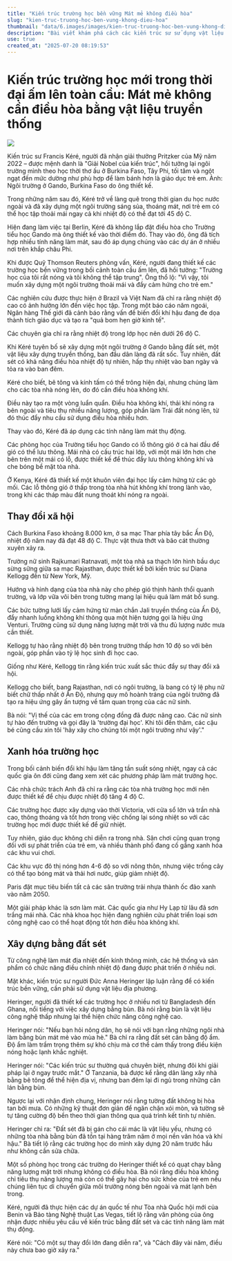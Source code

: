 ```yaml
---
title: "Kiến trúc trường học bền vững Mát mẻ không điều hòa"
slug: "kien-truc-truong-hoc-ben-vung-khong-dieu-hoa"
thumbnail: "data/6.images/images/kien-truc-truong-hoc-ben-vung-khong-dieu-hoa.webp"
description: "Bài viết khám phá cách các kiến trúc sư sử dụng vật liệu truyền thống và kỹ thuật làm mát thụ động để xây dựng trường học bền vững, giúp học sinh học tập thoải mái trong điều kiện biến đổi khí hậu mà không cần điều hòa."
use: true
created_at: "2025-07-20 08:19:53"
---
```


# Kiến trúc trường học mới trong thời đại ấm lên toàn cầu: Mát mẻ không cần điều hòa bằng vật liệu truyền thống

![](/images/20250720-00000001-reut-000-2-view.webp)

Kiến trúc sư Francis Kéré, người đã nhận giải thưởng Pritzker của Mỹ năm 2022 – được mệnh danh là "Giải Nobel của kiến trúc", hồi tưởng lại ngôi trường mình theo học thời thơ ấu ở Burkina Faso, Tây Phi, tối tăm và ngột ngạt đến mức dường như phù hợp để làm bánh hơn là giáo dục trẻ em. Ảnh: Ngôi trường ở Gando, Burkina Faso do ông thiết kế.

Trong những năm sau đó, Kéré trở về làng quê trong thời gian du học nước ngoài và đã xây dựng một ngôi trường sáng sủa, thoáng mát, nơi trẻ em có thể học tập thoải mái ngay cả khi nhiệt độ có thể đạt tới 45 độ C.

Hiện đang làm việc tại Berlin, Kéré đã không lắp đặt điều hòa cho Trường tiểu học Gando mà ông thiết kế vào thời điểm đó. Thay vào đó, ông đã tích hợp nhiều tính năng làm mát, sau đó áp dụng chúng vào các dự án ở nhiều nơi trên khắp châu Phi.

Khi được Quỹ Thomson Reuters phỏng vấn, Kéré, người đang thiết kế các trường học bền vững trong bối cảnh toàn cầu ấm lên, đã hồi tưởng: "Trường học của tôi rất nóng và tôi không thể tập trung". Ông thổ lộ: "Vì vậy, tôi muốn xây dựng một ngôi trường thoải mái và đầy cảm hứng cho trẻ em."

Các nghiên cứu được thực hiện ở Brazil và Việt Nam đã chỉ ra rằng nhiệt độ cao có ảnh hưởng lớn đến việc học tập. Trong một báo cáo năm ngoái, Ngân hàng Thế giới đã cảnh báo rằng vấn đề biến đổi khí hậu đang đe dọa thành tích giáo dục và tạo ra "quả bom hẹn giờ kinh tế".

Các chuyên gia chỉ ra rằng nhiệt độ trong lớp học nên dưới 26 độ C.

Khi Kéré tuyên bố sẽ xây dựng một ngôi trường ở Gando bằng đất sét, một vật liệu xây dựng truyền thống, ban đầu dân làng đã rất sốc. Tuy nhiên, đất sét có khả năng điều hòa nhiệt độ tự nhiên, hấp thụ nhiệt vào ban ngày và tỏa ra vào ban đêm.

Kéré cho biết, bê tông và kính tấm có thể trông hiện đại, nhưng chúng làm cho các tòa nhà nóng lên, do đó cần điều hòa không khí.

Điều này tạo ra một vòng luẩn quẩn. Điều hòa không khí, thải khí nóng ra bên ngoài và tiêu thụ nhiều năng lượng, góp phần làm Trái đất nóng lên, từ đó thúc đẩy nhu cầu sử dụng điều hòa nhiều hơn.

Thay vào đó, Kéré đã áp dụng các tính năng làm mát thụ động.

Các phòng học của Trường tiểu học Gando có lỗ thông gió ở cả hai đầu để gió có thể lưu thông. Mái nhà có cấu trúc hai lớp, với một mái lớn hơn che bên trên một mái có lỗ, được thiết kế để thúc đẩy lưu thông không khí và che bóng bề mặt tòa nhà.

Ở Kenya, Kéré đã thiết kế một khuôn viên đại học lấy cảm hứng từ các gò mối. Các lỗ thông gió ở thấp trong tòa nhà hút không khí trong lành vào, trong khi các tháp màu đất nung thoát khí nóng ra ngoài.

## Thay đổi xã hội

Cách Burkina Faso khoảng 8.000 km, ở sa mạc Thar phía tây bắc Ấn Độ, nhiệt độ năm nay đã đạt 48 độ C. Thực vật thưa thớt và bão cát thường xuyên xảy ra.

Trường nữ sinh Rajkumari Ratnavati, một tòa nhà sa thạch lớn hình bầu dục sừng sững giữa sa mạc Rajasthan, được thiết kế bởi kiến trúc sư Diana Kellogg đến từ New York, Mỹ.

Hướng và hình dạng của tòa nhà này cho phép gió thịnh hành thổi quanh trường, và lớp vữa vôi bên trong tường mang lại hiệu quả làm mát bổ sung.

Các bức tường lưới lấy cảm hứng từ màn chắn Jali truyền thống của Ấn Độ, đẩy nhanh luồng không khí thông qua một hiện tượng gọi là hiệu ứng Venturi. Trường cũng sử dụng năng lượng mặt trời và thu đủ lượng nước mưa cần thiết.

Kellogg tự hào rằng nhiệt độ bên trong trường thấp hơn 10 độ so với bên ngoài, góp phần vào tỷ lệ học sinh đi học cao.

Giống như Kéré, Kellogg tin rằng kiến trúc xuất sắc thúc đẩy sự thay đổi xã hội.

Kellogg cho biết, bang Rajasthan, nơi có ngôi trường, là bang có tỷ lệ phụ nữ biết chữ thấp nhất ở Ấn Độ, nhưng quy mô hoành tráng của ngôi trường đã tạo ra hiệu ứng gây ấn tượng về tầm quan trọng của các nữ sinh.

Bà nói: "Vị thế của các em trong cộng đồng đã được nâng cao. Các nữ sinh tự hào đến trường và gọi đây là 'trường đại học'. Khi tôi đến thăm, các cậu bé cũng cầu xin tôi 'hãy xây cho chúng tôi một ngôi trường như vậy'."

## Xanh hóa trường học

Trong bối cảnh biến đổi khí hậu làm tăng tần suất sóng nhiệt, ngay cả các quốc gia ôn đới cũng đang xem xét các phương pháp làm mát trường học.

Các nhà chức trách Anh đã chỉ ra rằng các tòa nhà trường học mới nên được thiết kế để chịu được nhiệt độ tăng 4 độ C.

Các trường học được xây dựng vào thời Victoria, với cửa sổ lớn và trần nhà cao, thông thoáng và tốt hơn trong việc chống lại sóng nhiệt so với các trường học mới được thiết kế để giữ nhiệt.

Tuy nhiên, giáo dục không chỉ diễn ra trong nhà. Sân chơi cũng quan trọng đối với sự phát triển của trẻ em, và nhiều thành phố đang cố gắng xanh hóa các khu vui chơi.

Các khu vực đô thị nóng hơn 4-6 độ so với nông thôn, nhưng việc trồng cây có thể tạo bóng mát và thải hơi nước, giúp giảm nhiệt độ.

Paris đặt mục tiêu biến tất cả các sân trường trải nhựa thành ốc đảo xanh vào năm 2050.

Một giải pháp khác là sơn làm mát. Các quốc gia như Hy Lạp từ lâu đã sơn trắng mái nhà. Các nhà khoa học hiện đang nghiên cứu phát triển loại sơn công nghệ cao có thể hoạt động tốt hơn điều hòa không khí.

## Xây dựng bằng đất sét

Từ công nghệ làm mát địa nhiệt đến kính thông minh, các hệ thống và sản phẩm có chức năng điều chỉnh nhiệt độ đang được phát triển ở nhiều nơi.

Mặt khác, kiến trúc sư người Đức Anna Heringer lập luận rằng để có kiến trúc bền vững, cần phải sử dụng vật liệu địa phương.

Heringer, người đã thiết kế các trường học ở nhiều nơi từ Bangladesh đến Ghana, nổi tiếng với việc xây dựng bằng bùn. Bà nói rằng bùn là vật liệu công nghệ thấp nhưng lại thể hiện chức năng công nghệ cao.

Heringer nói: "Nếu bạn hỏi nông dân, họ sẽ nói với bạn rằng những ngôi nhà làm bằng bùn mát mẻ vào mùa hè." Bà chỉ ra rằng đất sét cân bằng độ ẩm. Độ ẩm làm trầm trọng thêm sự khó chịu mà cơ thể cảm thấy trong điều kiện nóng hoặc lạnh khắc nghiệt.

Heringer nói: "Các kiến trúc sư thường quá chuyên biệt, nhưng đôi khi giải pháp lại ở ngay trước mắt." Ở Tanzania, bà được kể rằng dân làng xây nhà bằng bê tông để thể hiện địa vị, nhưng ban đêm lại đi ngủ trong những căn lán bằng bùn.

Ngược lại với nhận định chung, Heringer nói rằng tường đất không bị hòa tan bởi mưa. Có những kỹ thuật đơn giản để ngăn chặn xói mòn, và tường sẽ tự tăng cường độ bền theo thời gian thông qua quá trình kết tinh tự nhiên.

Heringer chỉ ra: "Đất sét đã bị gán cho cái mác là vật liệu yếu, nhưng có những tòa nhà bằng bùn đã tồn tại hàng trăm năm ở mọi nền văn hóa và khí hậu." Bà tiết lộ rằng các trường học do mình xây dựng 20 năm trước hầu như không cần sửa chữa.

Một số phòng học trong các trường do Heringer thiết kế có quạt chạy bằng năng lượng mặt trời nhưng không có điều hòa. Bà nói rằng điều hòa không chỉ tiêu thụ năng lượng mà còn có thể gây hại cho sức khỏe của trẻ em nếu chúng liên tục di chuyển giữa môi trường nóng bên ngoài và mát lạnh bên trong.

Kéré, người đã thực hiện các dự án quốc tế như Tòa nhà Quốc hội mới của Benin và Bảo tàng Nghệ thuật Las Vegas, tiết lộ rằng văn phòng của ông nhận được nhiều yêu cầu về kiến trúc bằng đất sét và các tính năng làm mát thụ động.

Kéré nói: "Có một sự thay đổi lớn đang diễn ra", và "Cách đây vài năm, điều này chưa bao giờ xảy ra."
